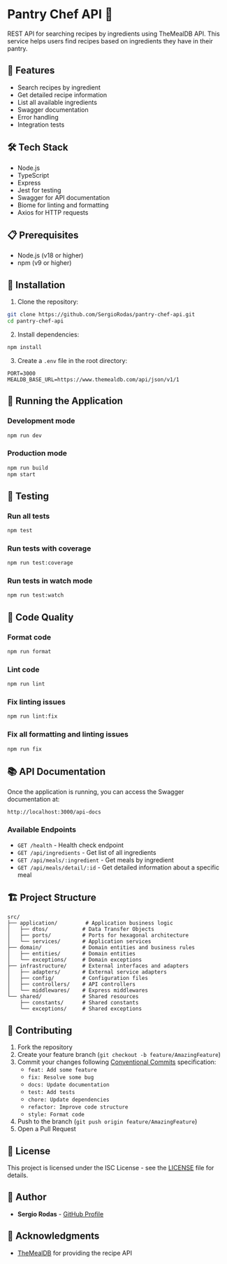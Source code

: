 # Pantry Chef API 🍳

REST API for searching recipes by ingredients using TheMealDB API. This service helps users find recipes based on ingredients they have in their pantry.

## 🚀 Features

- Search recipes by ingredient
- Get detailed recipe information
- List all available ingredients
- Swagger documentation
- Error handling
- Integration tests

## 🛠️ Tech Stack

- Node.js
- TypeScript
- Express
- Jest for testing
- Swagger for API documentation
- Biome for linting and formatting
- Axios for HTTP requests

## 📋 Prerequisites

- Node.js (v18 or higher)
- npm (v9 or higher)

## 🔧 Installation

1. Clone the repository:
```bash
git clone https://github.com/SergioRodas/pantry-chef-api.git
cd pantry-chef-api
```

2. Install dependencies:
```bash
npm install
```

3. Create a `.env` file in the root directory:
```env
PORT=3000
MEALDB_BASE_URL=https://www.themealdb.com/api/json/v1/1
```

## 🚀 Running the Application

### Development mode
```bash
npm run dev
```

### Production mode
```bash
npm run build
npm start
```

## 🧪 Testing

### Run all tests
```bash
npm test
```

### Run tests with coverage
```bash
npm run test:coverage
```

### Run tests in watch mode
```bash
npm run test:watch
```

## 💅 Code Quality

### Format code
```bash
npm run format
```

### Lint code
```bash
npm run lint
```

### Fix linting issues
```bash
npm run lint:fix
```

### Fix all formatting and linting issues
```bash
npm run fix
```

## 📚 API Documentation

Once the application is running, you can access the Swagger documentation at:
```
http://localhost:3000/api-docs
```

### Available Endpoints

- `GET /health` - Health check endpoint
- `GET /api/ingredients` - Get list of all ingredients
- `GET /api/meals/:ingredient` - Get meals by ingredient
- `GET /api/meals/detail/:id` - Get detailed information about a specific meal

## 🏗️ Project Structure

```
src/
├── application/         # Application business logic
│   ├── dtos/           # Data Transfer Objects
│   ├── ports/          # Ports for hexagonal architecture
│   └── services/       # Application services
├── domain/             # Domain entities and business rules
│   ├── entities/       # Domain entities
│   └── exceptions/     # Domain exceptions
├── infrastructure/     # External interfaces and adapters
│   ├── adapters/       # External service adapters
│   ├── config/         # Configuration files
│   ├── controllers/    # API controllers
│   └── middlewares/    # Express middlewares
└── shared/             # Shared resources
    ├── constants/      # Shared constants
    └── exceptions/     # Shared exceptions
```

## 🤝 Contributing

1. Fork the repository
2. Create your feature branch (`git checkout -b feature/AmazingFeature`)
3. Commit your changes following [Conventional Commits](https://www.conventionalcommits.org/) specification:
   - `feat: Add some feature`
   - `fix: Resolve some bug`
   - `docs: Update documentation`
   - `test: Add tests`
   - `chore: Update dependencies`
   - `refactor: Improve code structure`
   - `style: Format code`
4. Push to the branch (`git push origin feature/AmazingFeature`)
5. Open a Pull Request

## 📝 License

This project is licensed under the ISC License - see the [LICENSE](LICENSE) file for details.

## 👤 Author

- **Sergio Rodas** - [GitHub Profile](https://github.com/SergioRodas)

## 🙏 Acknowledgments

- [TheMealDB](https://www.themealdb.com/) for providing the recipe API
```